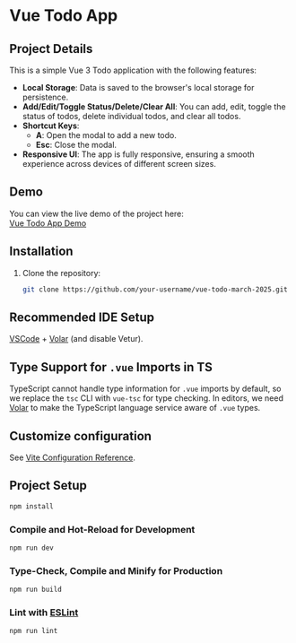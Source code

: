 # Vue Todo App

## Project Details

This is a simple Vue 3 Todo application with the following features:

- **Local Storage**: Data is saved to the browser's local storage for persistence.
- **Add/Edit/Toggle Status/Delete/Clear All**: You can add, edit, toggle the status of todos, delete individual todos, and clear all todos.
- **Shortcut Keys**:
  - **A**: Open the modal to add a new todo.
  - **Esc**: Close the modal.
- **Responsive UI**: The app is fully responsive, ensuring a smooth experience across devices of different screen sizes.

## Demo

You can view the live demo of the project here:  
[Vue Todo App Demo](https://mahmuda-begum-v2solutions.github.io/vue-todo-march-2025/)

## Installation

1. Clone the repository:
   ```bash
   git clone https://github.com/your-username/vue-todo-march-2025.git
   ```

## Recommended IDE Setup

[VSCode](https://code.visualstudio.com/) + [Volar](https://marketplace.visualstudio.com/items?itemName=Vue.volar) (and disable Vetur).

## Type Support for `.vue` Imports in TS

TypeScript cannot handle type information for `.vue` imports by default, so we replace the `tsc` CLI with `vue-tsc` for type checking. In editors, we need [Volar](https://marketplace.visualstudio.com/items?itemName=Vue.volar) to make the TypeScript language service aware of `.vue` types.

## Customize configuration

See [Vite Configuration Reference](https://vite.dev/config/).

## Project Setup

```sh
npm install
```

### Compile and Hot-Reload for Development

```sh
npm run dev
```

### Type-Check, Compile and Minify for Production

```sh
npm run build
```

### Lint with [ESLint](https://eslint.org/)

```sh
npm run lint
```
